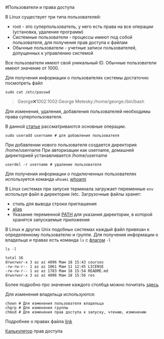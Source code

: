 #Пользователи и права доступа

В Linux существует три типа пользователей:
- root - это суперпользователь, у него есть права на все операции (установка, удаление программ)
- Системные пользователи - процессы имеют под собой пользователя, для получения прав доступа к файлам
- Обычные пользователи - учетные записи пользователей, допущенных к управлению системой

Все пользователи имеют свой уникальный ID. Обычные пользователи имеют значение от 1000.

Для получения информации о пользователях системы достаточно посмотреть файл
```shell script
sudo cat /etc/passwd
```
> George:x:1002:1002:George Metesky:/home/george:/bin/bash

Для изменения, удаления, добавления пользователей необходимы права суперпользователя.

В данной [статье](https://techlist.top/linux-users-types-of-users/)
рассматриваются основные операции.

```shell script
sudo useradd username # для добавления пользователя
```
При добавлении нового пользователя создается директория /home/username
При авторизации как username, домашней директорией устанавливается /home/username

```shell script
userdel -r username # удаление пользователя
```

Для получения информации о подключенных пользователях используется команда `whoami`
[whoami](https://andreyex.ru/operacionnaya-sistema-linux/komanda-whoami-v-linux/)

В Linux системах при запуске терминала загружает переменные `env` используя файл в директории
/etc. Загрузочные файлы хранят:
- стиль для вывода строки приглашения
- [alias](http://rus-linux.net/MyLDP/consol/alias.html)
- Указание переменной [PATH](https://opensource.com/article/17/6/set-path-linux) для указания директории, в которой хранятся запускаемые приложения

В Linux и других Unix подобных системах каждый файл привязан к определенному пользователю и группе.
Для получения информации о владельце и правах есть команда `ls` с [флагом](https://www.opennet.ru/man.shtml?topic=ls&category=1) `-l`

```shell script
ls -l
```

```text
total 16
drwxrwxr-x 3 az az 4096 Мам 18 15:43 courses
-rw-rw-r-- 1 az az 1061 Мам 11 12:45 LICENSE
-rw-rw-r-- 1 az az 1783 Мам 18 15:54 README.md
drwxrwxr-x 3 az az 4096 Мам 18 15:56 res
```

Более подробно про значение каждого столбца можно почитать [здесь](https://linuxize.com/post/how-to-list-files-in-linux-using-the-ls-command/)

Для изменения владельца используются:
```shell script
chown # Для изменения пользователя владельца
chgrp # Для изменения группы
chmod # Для изменения прав доступа к запуску, чтению, изменению
```

Подробнее о правах файла [link](https://www.guru99.com/file-permissions.html)

[Калькулятор](https://chmod-calculator.com/) прав доступа
